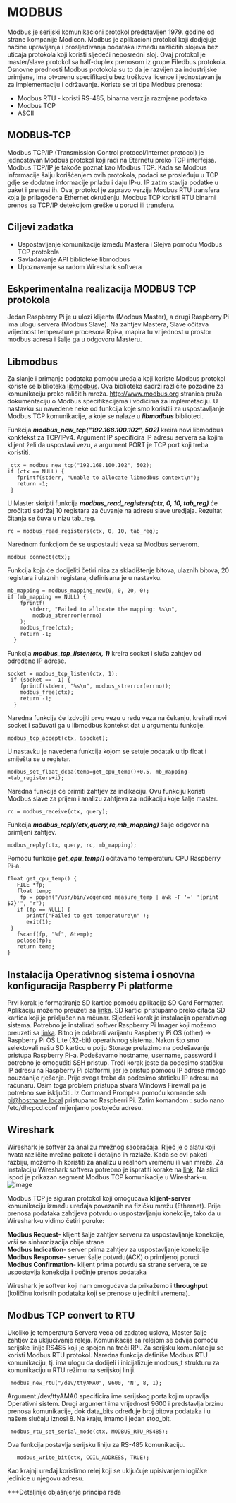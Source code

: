 
# MODBUS

Modbus je serijski komunikacioni protokol predstavljen 1979. godine od strane kompanije Modicon.
Modbus je aplikacioni protokol koji dodjejuje načine upravljanja i prosljeđivanja podataka između različitih slojeva bez uticaja protokola koji koristi sljedeći neposredni sloj.
Ovaj protokol je master/slave protokol sa half-duplex prenosom iz grupe Filedbus protokola.
Osnovne prednosti Modbus protokola su to da je razvijen za industrijske primjene, ima otvorenu specifikaciju bez troškova licence i jednostavan je za implementaciju i održavanje.
Koriste se tri tipa Modbus prenosa:
- Modbus RTU - koristi RS-485, binarna verzija razmjene podataka
- Modbus TCP
- ASCII

## MODBUS-TCP

Modbus TCP/IP (Transmission Control protocol/Internet protocol) je jednostavan Modbus protokol koji radi na Eternetu preko TCP interfejsa.
Modbus TCP/IP je takođe poznat kao Modbus TCP.
Kada se Modbus informacije šalju korišćenjem ovih protokola, podaci se prosleđuju u TCP gdje se dodatne informacije prilažu i daju IP-u. IP zatim stavlja podatke u paket i prenosi ih.
Ovaj protokol je zapravo verzija Modbus RTU transfera koja je prilagođena Ethernet okruženju.
Modbus TCP koristi RTU binarni prenos sa TCP/IP detekcijom greške u poruci ili transferu.

## Ciljevi zadatka

 - Uspostavljanje komunikacije između Mastera i Slejva pomoću Modbus TCP protokola
 - Savladavanje API biblioteke libmodbus 
 - Upoznavanje sa radom Wireshark softvera



## Eskperimentalna realizacija MODBUS TCP protokola 

Jedan Raspberry Pi je u ulozi klijenta (Modbus Master), a drugi Raspberry Pi ima ulogu servera (Modbus Slave). Na zahtjev Mastera, Slave očitava vrijednost temperature procesora Rpi-a, mapira tu vrijednost u prostor modbus adresa i šalje ga u odgovoru Masteru.   


## Libmodbus 

Za slanje i primanje podataka pomoću uređaja koji koriste Modbus protokol koriste se biblioteka [libmodbus](https://libmodbus.org/).
Ova biblioteka sadrži različite pozadine za komunikaciju preko raličitih mreža.
http://www.modbus.org stranica pruža dokumentaciju o Modbus specifikacijama i vodičima za implemetaciju.
U nastavku su navedene neke od funkcija koje smo koristili za uspostavljanje Modbus TCP komunikacije, a koje se nalaze u ***libmodbus*** biblioteci.

Funkcija ***modbus_new_tcp("192.168.100.102", 502)*** kreira novi libmodbus konktekst za TCP/IPv4.
Argument IP specificira IP adresu servera sa kojim klijent želi da uspostavi vezu, a argument PORT je TCP port koji treba koristiti.
```
 ctx = modbus_new_tcp("192.168.100.102", 502);  
if (ctx == NULL) {
   fprintf(stderr, "Unable to allocate libmodbus context\n");
   return -1;
 } 
 ```
U Master skripti funkcija ***modbus_read_registers(ctx, 0, 10, tab_reg)*** će pročitati sadržaj 10 registara za čuvanje na adresu slave uredjaja.
Rezultat čitanja se čuva u nizu tab_reg.
```
rc = modbus_read_registers(ctx, 0, 10, tab_reg); 
```
Narednom funkcijom će se uspostaviti veza sa Modbus serverom.
```
modbus_connect(ctx); 
```
Funkcija koja će dodijeliti četiri niza za skladištenje bitova, ulaznih bitova, 20 registara i ulaznih registara, definisana je u nastavku.
```
mb_mapping = modbus_mapping_new(0, 0, 20, 0); 
if (mb_mapping == NULL) {
    fprintf(
       stderr, "Failed to allocate the mapping: %s\n",
        modbus_strerror(errno)
    );
    modbus_free(ctx);
    return -1;
  }
```
Funkcija ***modbus_tcp_listen(ctx, 1)*** kreira socket i sluša zahtjev od određene IP adrese.
```
socket = modbus_tcp_listen(ctx, 1); 
 if (socket == -1) {
    fprintf(stderr, "%s\n", modbus_strerror(errno));
    modbus_free(ctx);
    return -1;
  }
```
Naredna funkcija će izdvojiti prvu vezu u redu veza na čekanju, kreirati novi socket i sačuvati ga u libmodbus kontekst dat u argumentu funkcije.
```
modbus_tcp_accept(ctx, &socket);
```
U nastavku je navedena funkcija kojom se setuje podatak u tip float i smiješta se u registar.
```
modbus_set_float_dcba(temp=get_cpu_temp()+0.5, mb_mapping->tab_registers+i);
```
Naredna funkcija će primiti zahtjev za indikaciju.
Ovu funkciju koristi Modbus slave za prijem i analizu zahtjeva za indikaciju koje šalje master.
```
rc = modbus_receive(ctx, query); 
```
Funkcija ***modbus_reply(ctx,query,rc,mb_mapping)*** šalje odgovor na primljeni zahtjev.
```
modbus_reply(ctx, query, rc, mb_mapping);
```

Pomocu funkcije ***get_cpu_temp()*** očitavamo temperaturu CPU Raspberry Pi-a. 
```
float get_cpu_temp() {
   FILE *fp;
   float temp;
    fp = popen("/usr/bin/vcgencmd measure_temp | awk -F '=' '{print $2}'", "r");
   if (fp == NULL) {
      printf("Failed to get temperature\n" );
      exit(1);
 }
   fscanf(fp, "%f", &temp);
   pclose(fp);
   return temp;
}
```

## Instalacija Operativnog sistema i osnovna konfiguracija Raspberry Pi platforme
Prvi korak je formatiranje SD kartice pomoću aplikacije SD Card Formatter. Aplikaciju možemo preuzeti sa [linka](https://www.sdcard.org/downloads/formatter/sd-memory-card-formatter-for-windows-download/). SD kartici pristupamo preko čitača SD kartica koji je priključen na računar. 
Sljedeći korak je instalacija operativnog sistema. Potrebno je instalirati softver Raspberry Pi Imager koji možemo preuzeti sa [linka](https://www.raspberrypi.com/software/). Bitno je odabrati varijantu Raspberry Pi OS (other) -> Raspberry Pi OS Lite (32-bit) operativnog sistema. Nakon što smo selektovali našu SD karticu u polju Storage prelazimo na podešavanje pristupa Raspberry Pi-a. Podešavamo hostname, username, password i potrebno je omogućiti SSH pristup. 
Treći korak jeste da podesimo statičku IP adresu na Raspberry Pi platformi, jer je pristup pomoću IP adrese mnogo pouzdanije rješenje. Prije svega treba da podesimo staticku IP adresu na računaru. Osim toga problem pristupa stvara Windows Firewall pa je potrebno sve isključiti. Iz Command Prompt-a pomoću komande ssh pi@hostname.local pristupamo Raspberri Pi. Zatim komandom : sudo nano /etc/dhcpcd.conf mijenjamo postojeću adresu.

## Wireshark

Wireshark je softver za analizu mrežnog saobraćaja. Riječ je o alatu koji hvata različite mrežne pakete i detaljno ih razlaže. Kada se ovi paketi razbiju, možemo ih koristiti za analizu u realnom vremenu ili van mreže.
Za instalaciju Wireshark softvera potrebno je ispratiti korake na [link](https://www.geeksforgeeks.org/how-to-install-and-use-wireshark-on-ubuntu-linux/).
Na slici ispod je prikazan segment Modbus TCP komunikacije u Wireshark-u.
![image](https://user-images.githubusercontent.com/127748379/228214315-6a60780d-274e-45c9-83d3-5aa5ef63a6a2.png)

Modbus TCP je siguran protokol koji omogucava **klijent-server** komunikaciju između uređaja povezanih na fizičku mrežu (Ethernet). Prije prenosa podataka zahtijeva potvrdu o uspostavljanju konekcije, tako da u Wireshark-u vidimo četiri poruke:

 **Modbus Request**- klijent šalje zahtjev serveru za uspostavljanje konekcije, vrši se sinhronizacija obije strane\
 **Modbus Indication**- server prima zahtjev za uspostavljanje konekcije \
 **Modbus Response**- server šalje potvrdu(ACK) o primljenoj poruci \
 **Modbus Confirmation**- klijent prima potvrdu sa strane servera, te se uspostavlja konekcija i počinje prenos podataka
 
  Wireshark je softver koji nam omogućava da prikažemo i **throughput** (količinu korisnih podataka koji se prenose u jedinici vremena).
  
  
  ## Modbus TCP convert to RTU 
  
  Ukoliko je temperatura Servera veca od zadatog uslova, Master šalje zahtjev za uključivanje releja.
  Komunikacija sa relejom se odvija pomoću serijske linije RS485 koji je spojen na treći RPi. 
  Za serijsku komunikaciju se koristi Modbus RTU protokol.
  Naredna funkcija definiše Modbus RTU komunikaciju, tj. ima ulogu da dodijeli i inicijalizuje modbus_t strukturu za komunikaciju u RTU režimu na serijskoj liniji.
   ```
    modbus_new_rtu("/dev/ttyAMA0", 9600, 'N', 8, 1);
  ```
  Argument /dev/ttyAMA0 specificira ime serijskog porta kojim upravlja Operativni sistem.
  Drugi argument ima vrijednost 9600 i predstavlja brzinu prenosa komunikacije, dok data_bits određuje broj bitova podataka i u našem slučaju iznosi 8.
  Na kraju, imamo i jedan stop_bit.
  
   ```
    modbus_rtu_set_serial_mode(ctx, MODBUS_RTU_RS485);
 ```
  Ova funkcija postavlja serijsku liniju za RS-485 komunikaciju.
  
  ``` 
     modbus_write_bit(ctx, COIL_ADDRESS, TRUE); 
  ```
Kao krajnji uređaj koristimo relej koji se uključuje upisivanjem logičke jedinice u njegovu adresu.

***Detaljnije objašnjenje principa rada

